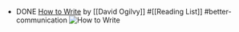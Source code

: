 - DONE [How to Write](https://x.com/Ogilvy/status/1742906244959019200) by [[David Ogilvy]] #[[Reading List]] #better-communication
  ![How to Write](https://pbs.twimg.com/media/GDAL_gZWQAA3gw2?format=png)
